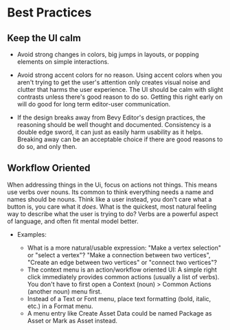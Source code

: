 # Best Practices

## Keep the UI calm

- Avoid strong changes in colors, big jumps in layouts, or popping elements on simple interactions.

- Avoid strong accent colors for no reason. Using accent colors when you aren't trying to get the user's attention only creates visual noise and clutter that harms the user experience. The UI should be calm with slight contrasts unless there's good reason to do so. Getting this right early on will do good for long term editor-user communication.

- If the design breaks away from Bevy Editor's design practices, the reasoning should be well thought and documented. Consistency is a double edge sword, it can just as easily harm usability as it helps. Breaking away can be an acceptable choice if there are good reasons to do so, and only then.

## Workflow Oriented

When addressing things in the Ui, focus on actions not things. This means use verbs over nouns. Its common to think everything needs a name and names should be nouns. Think like a user instead, you don't care what a button is, you care what it *does*. What is the quickest, most natural feeling way to describe what the user is trying to do? Verbs are a powerful aspect of language, and often fit mental model better.

- Examples:

  - What is a more natural/usable expression: "Make a vertex selection" or "select a vertex"? "Make a connection between two vertices", "Create an edge between two vertices" or "connect two vertices"?
  - The context menu is an action/workflow oriented UI: A simple right click immediately provides common actions (usually a list of verbs). You don't have to first open a Context (noun) > Common Actions (another noun) menu first.
  - Instead of a Text or Font menu, place text formatting (bold, italic, etc.) in a Format menu.
  - A menu entry like Create Asset Data could be named Package as Asset or Mark as Asset instead.
